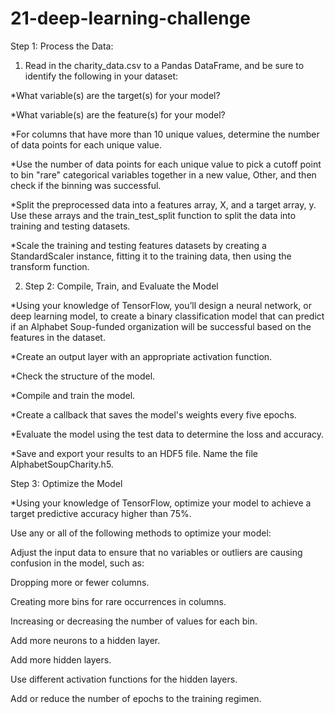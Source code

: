 # 21-deep-learning-challenge

Step 1: Process the Data:

1. Read in the charity_data.csv to a Pandas DataFrame, and be sure to identify the following in your dataset:

*What variable(s) are the target(s) for your model?

*What variable(s) are the feature(s) for your model?

*For columns that have more than 10 unique values, determine the number of data points for each unique value.

*Use the number of data points for each unique value to pick a cutoff point to bin "rare" categorical variables together in a new value, Other, and then check if the binning was successful.

*Split the preprocessed data into a features array, X, and a target array, y. Use these arrays and the train_test_split function to split the data into training and testing datasets.

*Scale the training and testing features datasets by creating a StandardScaler instance, fitting it to the training data, then using the transform function.

2. Step 2: Compile, Train, and Evaluate the Model

*Using your knowledge of TensorFlow, you’ll design a neural network, or deep learning model, to create a binary classification model that can predict if an Alphabet Soup-funded organization will be successful based on the features in the dataset.

*Create an output layer with an appropriate activation function.

*Check the structure of the model.

*Compile and train the model.

*Create a callback that saves the model's weights every five epochs.

*Evaluate the model using the test data to determine the loss and accuracy.

*Save and export your results to an HDF5 file. Name the file AlphabetSoupCharity.h5.

Step 3: Optimize the Model

*Using your knowledge of TensorFlow, optimize your model to achieve a target predictive accuracy higher than 75%.

Use any or all of the following methods to optimize your model:

Adjust the input data to ensure that no variables or outliers are causing confusion in the model, such as:

Dropping more or fewer columns.

Creating more bins for rare occurrences in columns.

Increasing or decreasing the number of values for each bin.

Add more neurons to a hidden layer.

Add more hidden layers.

Use different activation functions for the hidden layers.

Add or reduce the number of epochs to the training regimen.




